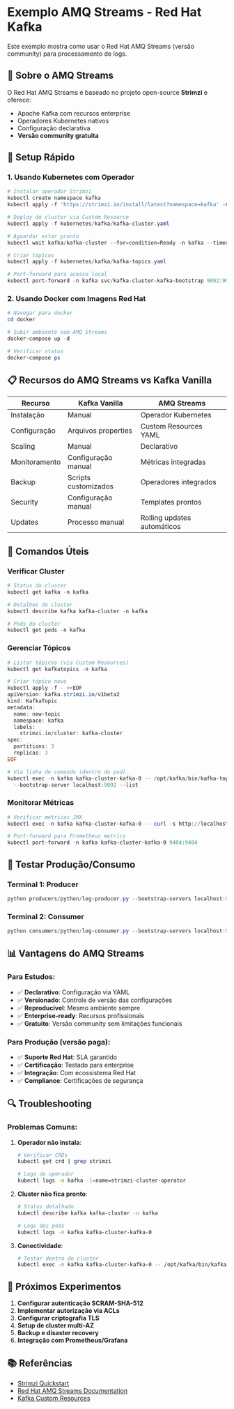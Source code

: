# Exemplo AMQ Streams - Red Hat Kafka

Este exemplo mostra como usar o Red Hat AMQ Streams (versão community) para processamento de logs.

## 🔴 Sobre o AMQ Streams

O Red Hat AMQ Streams é baseado no projeto open-source **Strimzi** e oferece:
- Apache Kafka com recursos enterprise
- Operadores Kubernetes nativos
- Configuração declarativa
- **Versão community gratuita**

## 🚀 Setup Rápido

### 1. Usando Kubernetes com Operador

```powershell
# Instalar operador Strimzi
kubectl create namespace kafka
kubectl apply -f 'https://strimzi.io/install/latest?namespace=kafka' -n kafka

# Deploy do cluster via Custom Resource
kubectl apply -f kubernetes/kafka/kafka-cluster.yaml

# Aguardar estar pronto
kubectl wait kafka/kafka-cluster --for=condition=Ready -n kafka --timeout=600s

# Criar tópicos
kubectl apply -f kubernetes/kafka/kafka-topics.yaml

# Port-forward para acesso local
kubectl port-forward -n kafka svc/kafka-cluster-kafka-bootstrap 9092:9092
```

### 2. Usando Docker com Imagens Red Hat

```powershell
# Navegar para docker
cd docker

# Subir ambiente com AMQ Streams
docker-compose up -d

# Verificar status
docker-compose ps
```

## 📋 Recursos do AMQ Streams vs Kafka Vanilla

| Recurso | Kafka Vanilla | AMQ Streams |
|---------|---------------|-------------|
| Instalação | Manual | Operador Kubernetes |
| Configuração | Arquivos properties | Custom Resources YAML |
| Scaling | Manual | Declarativo |
| Monitoramento | Configuração manual | Métricas integradas |
| Backup | Scripts customizados | Operadores integrados |
| Security | Configuração manual | Templates prontos |
| Updates | Processo manual | Rolling updates automáticos |

## 🔧 Comandos Úteis

### Verificar Cluster
```powershell
# Status do cluster
kubectl get kafka -n kafka

# Detalhes do cluster
kubectl describe kafka kafka-cluster -n kafka

# Pods do cluster
kubectl get pods -n kafka
```

### Gerenciar Tópicos
```powershell
# Listar tópicos (via Custom Resources)
kubectl get kafkatopics -n kafka

# Criar tópico novo
kubectl apply -f - <<EOF
apiVersion: kafka.strimzi.io/v1beta2
kind: KafkaTopic
metadata:
  name: new-topic
  namespace: kafka
  labels:
    strimzi.io/cluster: kafka-cluster
spec:
  partitions: 3
  replicas: 3
EOF

# Via linha de comando (dentro do pod)
kubectl exec -n kafka kafka-cluster-kafka-0 -- /opt/kafka/bin/kafka-topics.sh \
  --bootstrap-server localhost:9092 --list
```

### Monitorar Métricas
```powershell
# Verificar métricas JMX
kubectl exec -n kafka kafka-cluster-kafka-0 -- curl -s http://localhost:9999/metrics

# Port-forward para Prometheus metrics
kubectl port-forward -n kafka kafka-cluster-kafka-0 9404:9404
```

## 🧪 Testar Produção/Consumo

### Terminal 1: Producer
```powershell
python producers/python/log-producer.py --bootstrap-servers localhost:9092 --topic application-logs --count 50
```

### Terminal 2: Consumer
```powershell
python consumers/python/log-consumer.py --bootstrap-servers localhost:9092 --topic application-logs
```

## 📊 Vantagens do AMQ Streams

### Para Estudos:
- ✅ **Declarativo**: Configuração via YAML
- ✅ **Versionado**: Controle de versão das configurações
- ✅ **Reproducível**: Mesmo ambiente sempre
- ✅ **Enterprise-ready**: Recursos profissionais
- ✅ **Gratuito**: Versão community sem limitações funcionais

### Para Produção (versão paga):
- ✅ **Suporte Red Hat**: SLA garantido
- ✅ **Certificação**: Testado para enterprise
- ✅ **Integração**: Com ecossistema Red Hat
- ✅ **Compliance**: Certificações de segurança

## 🔍 Troubleshooting

### Problemas Comuns:

1. **Operador não instala**:
   ```bash
   # Verificar CRDs
   kubectl get crd | grep strimzi
   
   # Logs do operador
   kubectl logs -n kafka -l=name=strimzi-cluster-operator
   ```

2. **Cluster não fica pronto**:
   ```bash
   # Status detalhado
   kubectl describe kafka kafka-cluster -n kafka
   
   # Logs dos pods
   kubectl logs -n kafka kafka-cluster-kafka-0
   ```

3. **Conectividade**:
   ```bash
   # Testar dentro do cluster
   kubectl exec -n kafka kafka-cluster-kafka-0 -- /opt/kafka/bin/kafka-broker-api-versions.sh --bootstrap-server localhost:9092
   ```

## 🎯 Próximos Experimentos

1. **Configurar autenticação SCRAM-SHA-512**
2. **Implementar autorização via ACLs**
3. **Configurar criptografia TLS**
4. **Setup de cluster multi-AZ**
5. **Backup e disaster recovery**
6. **Integração com Prometheus/Grafana**

## 📚 Referências

- [Strimzi Quickstart](https://strimzi.io/quickstarts/)
- [Red Hat AMQ Streams Documentation](https://access.redhat.com/documentation/en-us/red_hat_amq_streams/)
- [Kafka Custom Resources](https://strimzi.io/docs/operators/latest/using.html)
